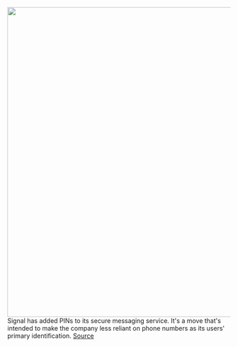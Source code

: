 <img src='https://cdn.vox-cdn.com/thumbor/d8ErtvsFqAPFfOnMTJKgIsW_KvA=/0x0:2800x1855/1200x800/filters:focal(1116x618:1564x1066)/cdn.vox-cdn.com/uploads/chorus_image/image/66821508/telegramsignal.0.jpg' width='700px' /><br/>
Signal has added PINs to its secure messaging service. It's a move that's intended to make the company less reliant on phone numbers as its users' primary identification.
<a href='https://www.theverge.com/2020/5/20/21264971/signal-pins-security-privacy-profile-devices'> Source <a/>